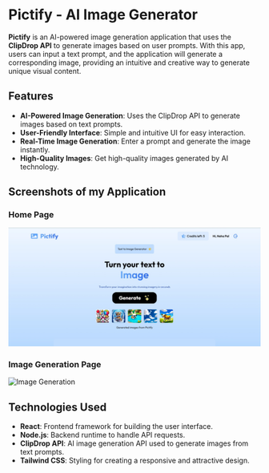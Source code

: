 # Pictify - AI Image Generator

**Pictify** is an AI-powered image generation application that uses the **ClipDrop API** to generate images based on user prompts. With this app, users can input a text prompt, and the application will generate a corresponding image, providing an intuitive and creative way to generate unique visual content.

## Features

- **AI-Powered Image Generation**: Uses the ClipDrop API to generate images based on text prompts.
- **User-Friendly Interface**: Simple and intuitive UI for easy interaction.
- **Real-Time Image Generation**: Enter a prompt and generate the image instantly.
- **High-Quality Images**: Get high-quality images generated by AI technology.

## Screenshots of my Application

### Home Page
![Home Page](https://github.com/Neha-Pal/PICTIFY/blob/main/home.jpg)

### Image Generation Page
![Image Generation]()



## Technologies Used

- **React**: Frontend framework for building the user interface.
- **Node.js**: Backend runtime to handle API requests.
- **ClipDrop API**: AI image generation API used to generate images from text prompts.
- **Tailwind CSS**: Styling for creating a responsive and attractive design.


